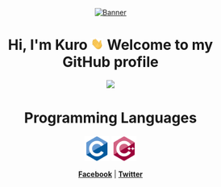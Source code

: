 <p align="center">
  <a href="https://github.com/Kuro-z04/Kuro-z04/blob/main/Kuro/Klee.gif"><img src="Klee.gif" alt="Banner"></a>
</p>

<h1 align="center">Hi, I'm Kuro <img src="https://github.com/Kuro-z04/Kuro-z04/blob/main/Kuro/Hello.gif" width="5%"></a> Welcome to my GitHub profile</h1>

<p align="center">
  <a href="https://github.com/Kuro-z04"><img src="https://github-readme-stats.vercel.app/api?username=Kuro-z04&show_icons=true&theme=transparent"></a>
</p>

<h1 align="center">Programming Languages</h1>
<p align="center">
<a <h1 align="center"><img src = 'https://github.com/Kuro-z04/Kuro-z04/blob/main/Kuro/C.svg' width='50'/> <img src = 'https://github.com/Kuro-z04/Kuro-z04/blob/main/Kuro/CPP.svg' width='50'/></a>
</p>

<p align="center">
  <strong><a href="https://www.facebook.com/hoangdatlnbp/">Facebook</a></strong> |
  <strong><a href="https://twitter.com/Kuro_0z3">Twitter</a></strong>
</p>

<!--
**edisonlee55/edisonlee55** is a ✨ _special_ ✨ repository because its `README.md` (this file) appears on your GitHub profile.

Here are some ideas to get you started:

- 🔭 I’m currently working on ...
- 🌱 I’m currently learning ...
- 👯 I’m looking to collaborate on ...
- 🤔 I’m looking for help with ...
- 💬 Ask me about ...
- 📫 How to reach me: ...
- 😄 Pronouns: ...
- ⚡ Fun fact: ...
-->
